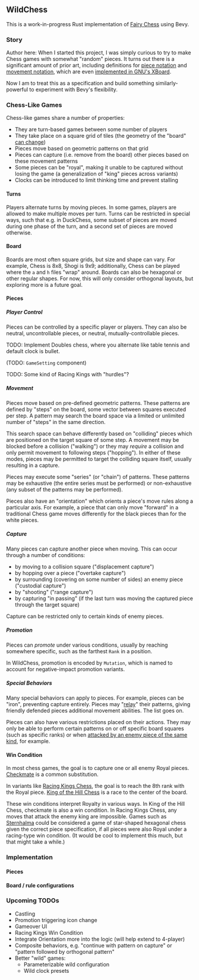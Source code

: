 ## WildChess

This is a work-in-progress Rust implementation of
[Fairy Chess](https://en.wikipedia.org/wiki/Fairy_chess) using Bevy.

### Story

Author here: When I started this project, I was simply curious to try to make
Chess games with somewhat "random" pieces. It turns out there is a significant
amount of prior art, including definitions for
[piece notation](https://en.wikipedia.org/wiki/Betza%27s_funny_notation) and
[movement notation](https://en.wikipedia.org/wiki/Fairy_chess_piece#Parlett's_movement_notation),
which are even
[implemented in GNU's XBoard](https://www.gnu.org/software/xboard/Betza.html).

Now I am to treat this as a specification and build something similarly-powerful
to experiment with Bevy's flexibility.

### Chess-Like Games

Chess-like games share a number of properties:

- They are turn-based games between some number of players
- They take place on a square grid of tiles (the geometry of the "board"
  [can change](https://en.wikipedia.org/wiki/Fairy_chess#Types_of_fairy_chess_problems))
- Pieces move based on geometric patterns on that grid
- Pieces can capture (i.e. remove from the board) other pieces based on these
  movement patterns
- Some pieces can be "royal", making it unable to be captured without losing the
  game (a generalization of "king" pieces across variants)
- Clocks can be introduced to limit thinking time and prevent stalling

#### Turns

Players alternate turns by moving pieces. In some games, players are allowed to
make multiple moves per turn. Turns can be restricted in special ways, such that
e.g. in DuckChess, some subset of pieces are moved during one phase of the turn,
and a second set of pieces are moved otherwise.

#### Board

Boards are most often square grids, but size and shape can vary. For example,
Chess is 8x8, Shogi is 9x9; additionally, Chess can be played where the `a` and
`h` files "wrap" around. Boards can also be hexagonal or other regular shapes.
For now, this will only consider orthogonal layouts, but exploring more is a
future goal.

#### Pieces

##### Player Control

Pieces can be controlled by a specific player or players. They can also be
neutral, uncontrollable pieces, or neutral, mutually-controllable pieces.

TODO: Implement Doubles chess, where you alternate like table tennis and default
clock is bullet.

(TODO: `GameSetting` component)

TODO: Some kind of Racing Kings with "hurdles"?

##### Movement

Pieces move based on pre-defined geometric patterns. These patterns are defined
by "steps" on the board, some vector between squares executed per step. A
pattern may search the board space via a limited or unlimited number of "steps"
in the same direction.

This search space can behave differently based on "colliding" pieces which are
positioned on the target square of some step. A movement may be blocked before a
collision ("walking") or they may _require_ a collision and only permit movement
to following steps ("hopping"). In either of these modes, pieces may be
permitted to target the colliding square itself, usually resulting in a capture.

Pieces may execute some "series" (or "chain") of patterns. These patterns may be
exhaustive (the entire series must be performed) or non-exhaustive (any subset
of the patterns may be performed).

Pieces also have an "orientation" which orients a piece's move rules along a
particular axis. For example, a piece that can only move "forward" in a
traditional Chess game moves differently for the black pieces than for the white
pieces.

##### Capture

Many pieces can capture another piece when moving. This can occur through a
number of conditions:

- by moving to a collision square ("displacement capture")
- by hopping over a piece ("overtake capture")
- by surrounding (covering on some number of sides) an enemy piece ("custodial
  capture")
- by "shooting" ("range capture")
- by capturing "in passing" (if the last turn was moving the captured piece
  through the target square)

Capture can be restricted only to certain kinds of enemy pieces.

##### Promotion

Pieces can _promote_ under various conditions, usually by reaching somewhere
specific, such as the farthest `Rank` in a position.

In WildChess, promotion is encoded by `Mutation`, which is named to account for
negative-impact promotion variants.

##### Special Behaviors

Many special behaviors can apply to pieces. For example, pieces can be "iron",
preventing capture entirely. Pieces may
"[relay](https://en.wikipedia.org/wiki/Knight_relay_chess)" their patterns,
giving friendly defended pieces additional movement abilities. The list goes on.

Pieces can also have various restrictions placed on their actions. They may only
be able to perform certain patterns on or off specific board squares (such as
specific ranks) or when
[attacked by an enemy piece of the same kind](https://en.wikipedia.org/wiki/Madrasi_chess),
for example.

#### Win Condition

In most chess games, the goal is to capture one or all enemy Royal pieces.
[Checkmate](https://en.wikipedia.org/wiki/Checkmate) is a common substitution.

In variants like [Racing Kings Chess](https://lichess.org/variant/racingKings),
the goal is to reach the 8th rank with the Royal piece.
[King of the Hill Chess](https://lichess.org/variant/kingOfTheHill) is a race to
the center of the board.

These win conditions interpret Royalty in various ways. In King of the Hill
Chess, checkmate is also a win condition. In Racing Kings Chess, any moves that
attack the enemy king are impossible. Games such as
[Sternhalma](https://en.wikipedia.org/wiki/Sternhalma) could be considered a
game of star-shaped hexagonal chess given the correct piece specification, if
all pieces were also Royal under a racing-type win condition. (It would be cool
to implement this much, but that might take a while.)

### Implementation

#### Pieces

#### Board / rule configurations

### Upcoming TODOs

- Castling
- Promotion triggering icon change
- Gameover UI
- Racing Kings Win Condition
- Integrate Orientation more into the logic (will help extend to 4-player)
- Composite behaviors, e.g. "continue with pattern on capture" or "pattern
  followed by orthogonal pattern"
- Better "wild" games:
  - Parameterizable wild configuration
  - Wild clock presets

